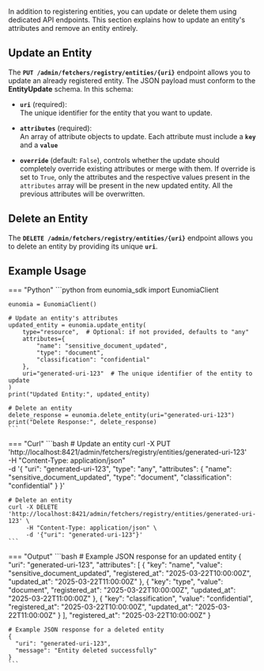 In addition to registering entities, you can update or delete them using dedicated API endpoints. This section explains how to update an entity's attributes and remove an entity entirely.

## Update an Entity

The **`PUT /admin/fetchers/registry/entities/{uri}`** endpoint allows you to update an already registered entity. The JSON payload must conform to the **EntityUpdate** schema. In this schema:

- **`uri`** (required):  
  The unique identifier for the entity that you want to update.
- **`attributes`** (required):  
  An array of attribute objects to update. Each attribute must include a **`key`** and a **`value`**

- **`override`** (default: `False`), controls whether the update should completely override existing attributes or merge with them. If override is set to `True`, only the attributes and the respective values present in the `attributes` array will be present in the new updated entity. All the previous attributes will be overwritten.

## Delete an Entity

The **`DELETE /admin/fetchers/registry/entities/{uri}`** endpoint allows you to delete an entity by providing its unique **`uri`**.

## Example Usage

=== "Python"
    ```python
    from eunomia_sdk import EunomiaClient

    eunomia = EunomiaClient()

    # Update an entity's attributes
    updated_entity = eunomia.update_entity(
        type="resource",  # Optional: if not provided, defaults to "any"
        attributes={
            "name": "sensitive_document_updated",
            "type": "document",
            "classification": "confidential"
        },
        uri="generated-uri-123"  # The unique identifier of the entity to update
    )
    print("Updated Entity:", updated_entity)

    # Delete an entity
    delete_response = eunomia.delete_entity(uri="generated-uri-123")
    print("Delete Response:", delete_response)
    ```

=== "Curl"
    ```bash
    # Update an entity
    curl -X PUT 'http://localhost:8421/admin/fetchers/registry/entities/generated-uri-123' \
         -H "Content-Type: application/json" \
         -d '{
               "uri": "generated-uri-123",
               "type": "any",
               "attributes": {
                 "name": "sensitive_document_updated",
                 "type": "document",
                 "classification": "confidential"
               }
             }'

    # Delete an entity
    curl -X DELETE 'http://localhost:8421/admin/fetchers/registry/entities/generated-uri-123' \
         -H "Content-Type: application/json" \
         -d '{"uri": "generated-uri-123"}'
    ```

=== "Output"
    ```bash
    # Example JSON response for an updated entity
    {
      "uri": "generated-uri-123",
      "attributes": [
          {
            "key": "name",
            "value": "sensitive_document_updated",
            "registered_at": "2025-03-22T10:00:00Z",
            "updated_at": "2025-03-22T11:00:00Z"
          },
          {
            "key": "type",
            "value": "document",
            "registered_at": "2025-03-22T10:00:00Z",
            "updated_at": "2025-03-22T11:00:00Z"
          },
          {
            "key": "classification",
            "value": "confidential",
            "registered_at": "2025-03-22T10:00:00Z",
            "updated_at": "2025-03-22T11:00:00Z"
          }
      ],
      "registered_at": "2025-03-22T10:00:00Z"
    }

    # Example JSON response for a deleted entity
    {
      "uri": "generated-uri-123",
      "message": "Entity deleted successfully"
    }
    ```
